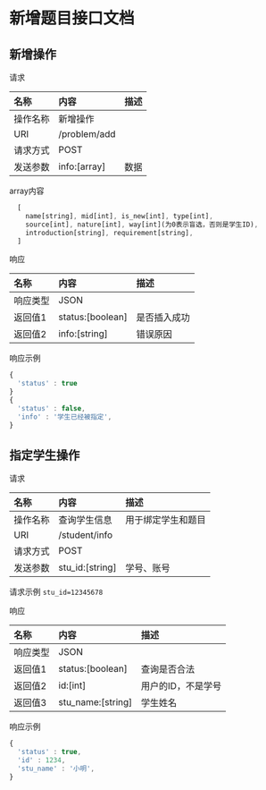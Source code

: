 # 新增题目接口文档
## 新增操作
请求

| 名称   | 内容           | 描述   |
| :--- | :----------- | :--- |
| 操作名称 | 新增操作         |      |
| URI  | /problem/add |      |
| 请求方式 | POST         |      |
| 发送参数 | info:[array] | 数据   |

array内容
```javascript
  [
    name[string], mid[int], is_new[int], type[int], 
    source[int], nature[int], way[int](为0表示盲选，否则是学生ID),
    introduction[string], requirement[string],
  ]
```

响应

| 名称   | 内容               | 描述     |
| :--- | :--------------- | :----- |
| 响应类型 | JSON             |        |
| 返回值1 | status:[boolean] | 是否插入成功 |
| 返回值2 | info:[string]    | 错误原因   |

响应示例
```javascript
{
  'status' : true
}
{
  'status' : false,
  'info' : '学生已经被指定',
}
```

## 指定学生操作
请求

| 名称   | 内容              | 描述        |
| :--- | :-------------- | :-------- |
| 操作名称 | 查询学生信息          | 用于绑定学生和题目 |
| URI  | /student/info   |           |
| 请求方式 | POST            |           |
| 发送参数 | stu_id:[string] | 学号、账号     |

请求示例
`stu_id=12345678`

响应

| 名称   | 内容                | 描述         |
| :--- | :---------------- | :--------- |
| 响应类型 | JSON              |            |
| 返回值1 | status:[boolean]  | 查询是否合法     |
| 返回值2 | id:[int]          | 用户的ID，不是学号 |
| 返回值3 | stu_name:[string] | 学生姓名       |

响应示例
```javascript
{
  'status' : true,
  'id' : 1234,
  'stu_name' : '小明',
}
```
